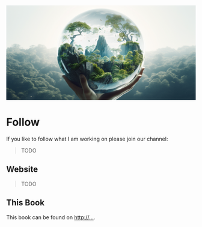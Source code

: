 ![](img/world_follow.png)

# Follow

If you like to follow what I am working on please join our channel:

> TODO

## Website

> TODO


## This Book

This book can be found on [http://...](http://...).


